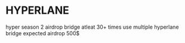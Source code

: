 # HYPERLANE
hyper
season 2 airdrop
bridge atleat 30+ times
use multiple hyperlane bridge
expected airdrop 500$
